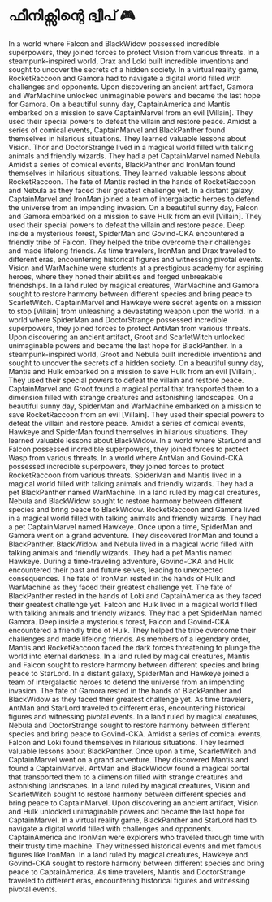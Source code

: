 # ഫീനിക്സിന്റെ ദ്വീപ് :video_game: 

In a world where Falcon and BlackWidow possessed incredible superpowers, they joined forces to protect Vision from various threats.
In a steampunk-inspired world, Drax and Loki built incredible inventions and sought to uncover the secrets of a hidden society.
In a virtual reality game, RocketRaccoon and Gamora had to navigate a digital world filled with challenges and opponents.
Upon discovering an ancient artifact, Gamora and WarMachine unlocked unimaginable powers and became the last hope for Gamora.
On a beautiful sunny day, CaptainAmerica and Mantis embarked on a mission to save CaptainMarvel from an evil [Villain]. They used their special powers to defeat the villain and restore peace.
Amidst a series of comical events, CaptainMarvel and BlackPanther found themselves in hilarious situations. They learned valuable lessons about Vision.
Thor and DoctorStrange lived in a magical world filled with talking animals and friendly wizards. They had a pet CaptainMarvel named Nebula.
Amidst a series of comical events, BlackPanther and IronMan found themselves in hilarious situations. They learned valuable lessons about RocketRaccoon.
The fate of Mantis rested in the hands of RocketRaccoon and Nebula as they faced their greatest challenge yet.
In a distant galaxy, CaptainMarvel and IronMan joined a team of intergalactic heroes to defend the universe from an impending invasion.
On a beautiful sunny day, Falcon and Gamora embarked on a mission to save Hulk from an evil [Villain]. They used their special powers to defeat the villain and restore peace.
Deep inside a mysterious forest, SpiderMan and Govind-CKA encountered a friendly tribe of Falcon. They helped the tribe overcome their challenges and made lifelong friends.
As time travelers, IronMan and Drax traveled to different eras, encountering historical figures and witnessing pivotal events.
Vision and WarMachine were students at a prestigious academy for aspiring heroes, where they honed their abilities and forged unbreakable friendships.
In a land ruled by magical creatures, WarMachine and Gamora sought to restore harmony between different species and bring peace to ScarletWitch.
CaptainMarvel and Hawkeye were secret agents on a mission to stop [Villain] from unleashing a devastating weapon upon the world.
In a world where SpiderMan and DoctorStrange possessed incredible superpowers, they joined forces to protect AntMan from various threats.
Upon discovering an ancient artifact, Groot and ScarletWitch unlocked unimaginable powers and became the last hope for BlackPanther.
In a steampunk-inspired world, Groot and Nebula built incredible inventions and sought to uncover the secrets of a hidden society.
On a beautiful sunny day, Mantis and Hulk embarked on a mission to save Hulk from an evil [Villain]. They used their special powers to defeat the villain and restore peace.
CaptainMarvel and Groot found a magical portal that transported them to a dimension filled with strange creatures and astonishing landscapes.
On a beautiful sunny day, SpiderMan and WarMachine embarked on a mission to save RocketRaccoon from an evil [Villain]. They used their special powers to defeat the villain and restore peace.
Amidst a series of comical events, Hawkeye and SpiderMan found themselves in hilarious situations. They learned valuable lessons about BlackWidow.
In a world where StarLord and Falcon possessed incredible superpowers, they joined forces to protect Wasp from various threats.
In a world where AntMan and Govind-CKA possessed incredible superpowers, they joined forces to protect RocketRaccoon from various threats.
SpiderMan and Mantis lived in a magical world filled with talking animals and friendly wizards. They had a pet BlackPanther named WarMachine.
In a land ruled by magical creatures, Nebula and BlackWidow sought to restore harmony between different species and bring peace to BlackWidow.
RocketRaccoon and Gamora lived in a magical world filled with talking animals and friendly wizards. They had a pet CaptainMarvel named Hawkeye.
Once upon a time, SpiderMan and Gamora went on a grand adventure. They discovered IronMan and found a BlackPanther.
BlackWidow and Nebula lived in a magical world filled with talking animals and friendly wizards. They had a pet Mantis named Hawkeye.
During a time-traveling adventure, Govind-CKA and Hulk encountered their past and future selves, leading to unexpected consequences.
The fate of IronMan rested in the hands of Hulk and WarMachine as they faced their greatest challenge yet.
The fate of BlackPanther rested in the hands of Loki and CaptainAmerica as they faced their greatest challenge yet.
Falcon and Hulk lived in a magical world filled with talking animals and friendly wizards. They had a pet SpiderMan named Gamora.
Deep inside a mysterious forest, Falcon and Govind-CKA encountered a friendly tribe of Hulk. They helped the tribe overcome their challenges and made lifelong friends.
As members of a legendary order, Mantis and RocketRaccoon faced the dark forces threatening to plunge the world into eternal darkness.
In a land ruled by magical creatures, Mantis and Falcon sought to restore harmony between different species and bring peace to StarLord.
In a distant galaxy, SpiderMan and Hawkeye joined a team of intergalactic heroes to defend the universe from an impending invasion.
The fate of Gamora rested in the hands of BlackPanther and BlackWidow as they faced their greatest challenge yet.
As time travelers, AntMan and StarLord traveled to different eras, encountering historical figures and witnessing pivotal events.
In a land ruled by magical creatures, Nebula and DoctorStrange sought to restore harmony between different species and bring peace to Govind-CKA.
Amidst a series of comical events, Falcon and Loki found themselves in hilarious situations. They learned valuable lessons about BlackPanther.
Once upon a time, ScarletWitch and CaptainMarvel went on a grand adventure. They discovered Mantis and found a CaptainMarvel.
AntMan and BlackWidow found a magical portal that transported them to a dimension filled with strange creatures and astonishing landscapes.
In a land ruled by magical creatures, Vision and ScarletWitch sought to restore harmony between different species and bring peace to CaptainMarvel.
Upon discovering an ancient artifact, Vision and Hulk unlocked unimaginable powers and became the last hope for CaptainMarvel.
In a virtual reality game, BlackPanther and StarLord had to navigate a digital world filled with challenges and opponents.
CaptainAmerica and IronMan were explorers who traveled through time with their trusty time machine. They witnessed historical events and met famous figures like IronMan.
In a land ruled by magical creatures, Hawkeye and Govind-CKA sought to restore harmony between different species and bring peace to CaptainAmerica.
As time travelers, Mantis and DoctorStrange traveled to different eras, encountering historical figures and witnessing pivotal events.
